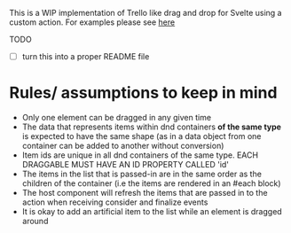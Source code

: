 This is a WIP implementation of Trello like drag and drop for Svelte using a custom action.
For examples please see [here](https://github.com/isaacHagoel/svelte-dnd-action-examples)

TODO

* [ ] turn this into a proper README file


# Rules/ assumptions to keep in mind
* Only one element can be dragged in any given time
* The data that represents items within dnd containers **of the same type** is expected to have the same shape (as in a data object from one container can be added to another without conversion)
* Item ids are unique in all dnd containers of the same type. EACH DRAGGABLE MUST HAVE AN ID PROPERTY CALLED 'id'
* The items in the list that is passed-in are in the same order as the children of the container (i.e the items are rendered in an #each block)
* The host component will refresh the items that are passed in to the action when receiving consider and finalize events
* It is okay to add an artificial item to the list while an element is dragged around